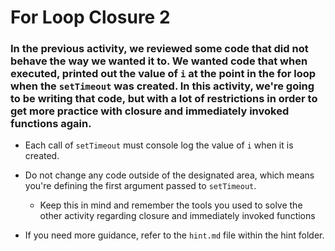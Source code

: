 # For Loop Closure 2

### In the previous activity, we reviewed some code that did not behave the way we wanted it to. We wanted code that when executed, printed out the value of `i` at the point in the for loop when the `setTimeout` was created. In this activity, we're going to be writing that code, but with a lot of restrictions in order to get more practice with closure and immediately invoked functions again.

* Each call of `setTimeout` must console log the value of `i` when it is created.

* Do not change any code outside of the designated area, which means you're defining the first argument passed to `setTimeout`.
    * Keep this in mind and remember the tools you used to solve the other activity regarding closure and immediately invoked functions

* If you need more guidance, refer to the `hint.md` file within the hint folder.